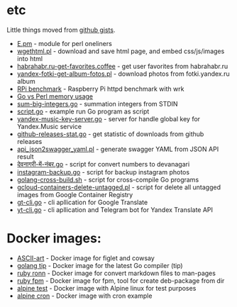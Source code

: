 etc
===

Little things moved from [github gists](https://gist.github.com/msoap).

  * [E.pm](./e-pm) - module for perl oneliners
  * [wgethtml.pl](./wgethtml) - download and save html page, and embed css/js/images into html
  * [habrahabr.ru-get-favorites.coffee](./habrahabr.ru-get-favorites) - get user favorites from habrahabr.ru
  * [yandex-fotki-get-album-fotos.pl](./yandex-fotki-get-album-fotos) - download photos from fotki.yandex.ru album
  * [RPi benchmark](./raspberry-pi-httpd-benchmark) - Raspberry Pi httpd benchmark with wrk
  * [Go vs Perl memory usage](./go-vs-perl-memory-usage)
  * [sum-big-integers.go](./sum-big-integers) - summation integers from STDIN
  * [script.go](./script-go) - example run Go program as script
  * [yandex-music-key-server.go](./yandex-music-key-server) - server for handle global key for Yandex.Music service
  * [github-releases-stat.go](./github-releases-stat) - get statistic of downloads from github releases
  * [api_json2swagger_yaml.pl](./api_json2swagger_yaml) - generate swagger YAML from JSON API result
  * [देवनागरी-में-नंबर.go](./to-devanagari) - script for convert numbers to devanagari
  * [instagram-backup.go](./instagram-backup) - script for backup instagram photos
  * [golang-cross-build.sh](./golang-cross-build) - script for cross-compile Go programs 
  * [gcloud-containers-delete-untagged.pl](./gcloud-containers-delete-untagged) - script for delete all untagged images from Google Container Registry
  * [gt-cli.go](./gt-cli) - cli apllication for Google Translate
  * [yt-cli.go](./yt-cli) - cli apllication and Telegram bot for Yandex Translate API

Docker images:
==============

  * [ASCII-art](./ascii-art) - Docker image for figlet and cowsay
  * [golang tip](./golang-tip) - Docker image for the latest Go compiler (tip)
  * [ruby ronn](./ronn-docker) - Docker image for convert markdown files to man-pages
  * [ruby fpm](./fpm-docker) - Docker image for fpm, tool for create deb-package from dir
  * [alpine test](./alpine-test) - Docker image with Alpine linux for test purposes
  * [alpine cron](./alpine-cron-docker) - Docker image with cron example
